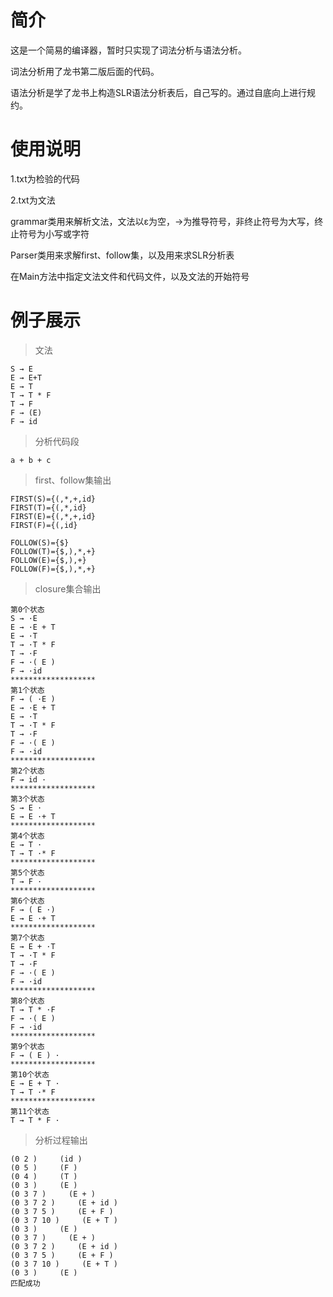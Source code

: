 # 简介

这是一个简易的编译器，暂时只实现了词法分析与语法分析。

词法分析用了龙书第二版后面的代码。

语法分析是学了龙书上构造SLR语法分析表后，自己写的。通过自底向上进行规约。

# 使用说明

1.txt为检验的代码

2.txt为文法

grammar类用来解析文法，文法以ε为空，→为推导符号，非终止符号为大写，终止符号为小写或字符

Parser类用来求解first、follow集，以及用来求SLR分析表

在Main方法中指定文法文件和代码文件，以及文法的开始符号

# 例子展示

>  文法

```
S → E  
E → E+T
E → T
T → T * F
T → F
F → (E)
F → id
```
    
> 分析代码段
```
a + b + c
```

> first、follow集输出
```
FIRST(S)={(,*,+,id}
FIRST(T)={(,*,id}
FIRST(E)={(,*,+,id}
FIRST(F)={(,id}

FOLLOW(S)={$}
FOLLOW(T)={$,),*,+}
FOLLOW(E)={$,),+}
FOLLOW(F)={$,),*,+}
```

> closure集合输出
```
第0个状态
S → ·E 
E → ·E + T 
E → ·T 
T → ·T * F 
T → ·F 
F → ·( E ) 
F → ·id 
*******************
第1个状态
F → ( ·E ) 
E → ·E + T 
E → ·T 
T → ·T * F 
T → ·F 
F → ·( E ) 
F → ·id 
*******************
第2个状态
F → id ·
*******************
第3个状态
S → E ·
E → E ·+ T 
*******************
第4个状态
E → T ·
T → T ·* F 
*******************
第5个状态
T → F ·
*******************
第6个状态
F → ( E ·) 
E → E ·+ T 
*******************
第7个状态
E → E + ·T 
T → ·T * F 
T → ·F 
F → ·( E ) 
F → ·id 
*******************
第8个状态
T → T * ·F 
F → ·( E ) 
F → ·id 
*******************
第9个状态
F → ( E ) ·
*******************
第10个状态
E → E + T ·
T → T ·* F 
*******************
第11个状态
T → T * F ·
```
> 分析过程输出
```
(0 2 )     (id )
(0 5 )     (F )
(0 4 )     (T )
(0 3 )     (E )
(0 3 7 )     (E + )
(0 3 7 2 )     (E + id )
(0 3 7 5 )     (E + F )
(0 3 7 10 )     (E + T )
(0 3 )     (E )
(0 3 7 )     (E + )
(0 3 7 2 )     (E + id )
(0 3 7 5 )     (E + F )
(0 3 7 10 )     (E + T )
(0 3 )     (E )
匹配成功
```

